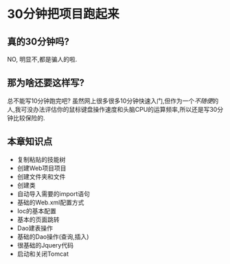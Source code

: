 # 30分钟把项目跑起来

## 真的30分钟吗?

NO, 明显不,都是骗人的啦.

## 那为啥还要这样写?

总不能写10分钟跑完吧? 虽然网上很多很多10分钟快速入门,但作为一个*不随便*的人,我可没办法评估你的鼠标键盘操作速度和头脑CPU的运算频率,所以还是写30分钟比较保险的.

## 本章知识点

* 复制粘贴的技能树
* 创建Web项目项目
* 创建文件夹和文件
* 创建类
* 自动导入需要的import语句
* 基础的Web.xml配置方式
* Ioc的基本配置
* 基本的页面跳转
* Dao建表操作
* 基础的Dao操作(查询,插入)
* 很基础的Jquery代码
* 启动和关闭Tomcat